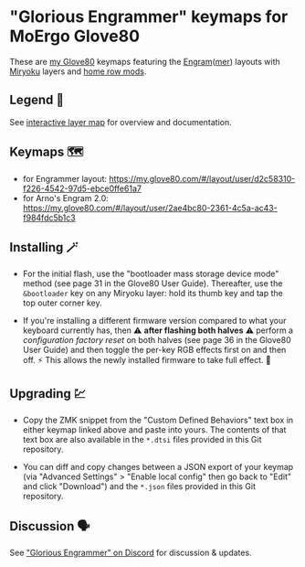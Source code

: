 # "Glorious Engrammer" keymaps for MoErgo Glove80

These are [my Glove80][1] keymaps featuring the [Engram][2]([mer][3]) 
layouts with [Miryoku][4] layers and [home row mods][5].

[1]: https://sunaku.github.io/moergo-glove80-keyboard.html
[2]: https://sunaku.github.io/engram-keyboard-layout.html
[3]: https://sunaku.github.io/engrammer-keyboard-layout.html
[4]: https://github.com/manna-harbour/miryoku
[5]: https://sunaku.github.io/home-row-mods.html

## Legend 🚩

See [interactive layer map][6] for overview and documentation.

[6]: https://sunaku.github.io/moergo-glove80-keyboard.html#layers

## Keymaps 🗺️

- for Engrammer layout: https://my.glove80.com/#/layout/user/d2c58310-f226-4542-97d5-ebce0ffe61a7
- for Arno's Engram 2.0: https://my.glove80.com/#/layout/user/2ae4bc80-2361-4c5a-ac43-f984fdc5b1c3

## Installing 🪄

- For the initial flash, use the "bootloader mass storage device mode" method
(see page 31 in the Glove80 User Guide).  Thereafter, use the `&bootloader`
key on any Miryoku layer: hold its thumb key and tap the top outer corner key.

- If you're installing a different firmware version compared to what your
keyboard currently has, then ⚠️ **after flashing both halves** ⚠️ perform a
*configuration factory reset* on both halves (see page 36 in the Glove80 User
Guide) and then toggle the per-key RGB effects first on and then off. ⚡  This
allows the newly installed firmware to take full effect. 💯

## Upgrading 💹

- Copy the ZMK snippet from the "Custom Defined Behaviors" text box in either
keymap linked above and paste into yours.  The contents of that text box are
also available in the `*.dtsi` files provided in this Git repository.

- You can diff and copy changes between a JSON export of your keymap (via
"Advanced Settings" > "Enable local config" then go back to "Edit" and click
"Download") and the `*.json` files provided in this Git repository.

## Discussion 🗣️

See ["Glorious Engrammer" on Discord][7] for discussion & updates.

[7]: https://discord.com/channels/877392805654306816/1111469812850380831
